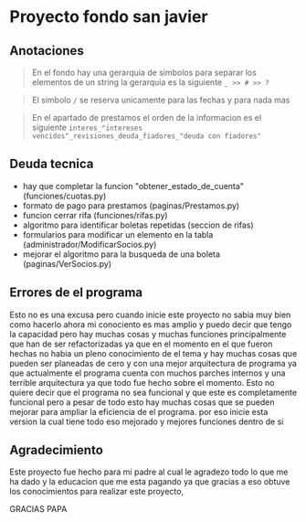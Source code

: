 # Proyecto fondo san javier

## Anotaciones

> En el fondo hay una gerarquia de simbolos para separar los elementos de un string
la gerarquia es la siguiente ``` _ >> # >> ? ```

> El simbolo ```/``` se reserva unicamente para las fechas y para nada mas

> En el apartado de prestamos el orden de la informacion es el siguiente ```interes_"intereses vencidos"_revisiones_deuda_fiadores_"deuda con fiadores"``` 

## Deuda tecnica
* hay que completar la funcion "obtener_estado_de_cuenta" (funciones/cuotas.py)
* formato de pago para prestamos  (paginas/Prestamos.py)
* funcion cerrar rifa (funciones/rifas.py)
* algoritmo para identificar boletas repetidas (seccion de rifas)
* formularios para modificar un elemento en la tabla (administrador/ModificarSocios.py)
* mejorar el algoritmo para la busqueda de una boleta (paginas/VerSocios.py)

## Errores de el programa

Esto no es una excusa pero cuando inicie este proyecto no sabia muy bien como
hacerlo ahora mi conociento es mas amplio y puedo decir que tengo la capacidad
pero hay muchas cosas y muchas funciones principalmente que han de ser refactorizadas
ya que en el momento en el que fueron hechas no habia un pleno conocimiento de
el tema y hay muchas cosas que pueden ser planeadas de cero y con una mejor
arquitectura de programa ya que actualmente el programa cuenta con muchos parches
internos y una terrible arquitectura ya que todo fue hecho sobre el momento. Esto
no quiere decir que el programa no sea funcional y que este es completamente funcional
pero a pesar de todo esto hay muchas cosas que se pueden mejorar para ampliar la
eficiencia de el programa. por eso inicie esta version la cual tiene todo eso mejorado
y mejores funciones dentro de si

## Agradecimiento

Este proyecto fue hecho para mi padre al cual le agradezo todo lo que me ha dado
y la educacion que me esta pagando ya que gracias a eso obtuve los conocimientos
para realizar este proyecto,

GRACIAS PAPA

